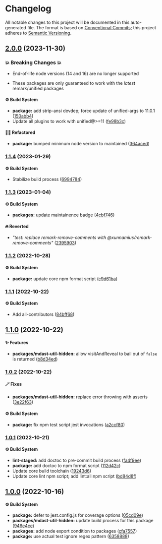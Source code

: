 # Changelog

All notable changes to this project will be documented in this auto-generated
file. The format is based on [Conventional Commits][1]; this project adheres to
[Semantic Versioning][2].

## [2.0.0][3] (2023-11-30)

### 💥 Breaking Changes 💥

- End-of-life node versions (14 and 16) are no longer supported

- These packages are only guaranteed to work with the _latest_ remark/unified
  packages

#### ⚙️ Build System

- **package:** add strip-ansi devdep; force update of unified-args to 11.0.1
  ([150abb4][4])
- Update all plugins to work with unified@>=11 ([fe98b3c][5])

#### 🧙🏿 Refactored

- **package:** bumped minimum node version to maintained ([364aced][6])

### [1.1.4][7] (2023-01-29)

#### ⚙️ Build System

- Stabilize build process ([6994784][8])

### [1.1.3][9] (2023-01-04)

#### ⚙️ Build System

- **packages:** update maintainence badge ([4cbf746][10])

#### 🔥 Reverted

- _"test: replace remark-remove-comments with
  @xunnamius/remark-remove-comments"_ ([2395903][11])

### [1.1.2][12] (2022-10-28)

#### ⚙️ Build System

- **package:** update core npm format script ([c9d61ba][13])

### [1.1.1][14] (2022-10-22)

#### ⚙️ Build System

- Add all-contributors ([84bff68][15])

## [1.1.0][16] (2022-10-22)

#### ✨ Features

- **packages/mdast-util-hidden:** allow visitAndReveal to bail out of `false` is
  returned ([b8d34ed][17])

### [1.0.2][18] (2022-10-22)

#### 🪄 Fixes

- **packages/mdast-util-hidden:** replace error throwing with asserts
  ([3e22f63][19])

#### ⚙️ Build System

- **package:** fix npm test script jest invocations ([a2ccf80][20])

### [1.0.1][21] (2022-10-21)

#### ⚙️ Build System

- **lint-staged:** add doctoc to pre-commit build process ([fa4f9ee][22])
- **package:** add doctoc to npm format script ([112d42c][23])
- Update core build toolchain ([19243d6][24])
- Update core lint npm script; add lint:all npm script ([bd84d8f][25])

## [1.0.0][26] (2022-10-16)

#### ⚙️ Build System

- **package:** defer to jest.config.js for coverage options ([05cd09e][27])
- **packages/mdast-util-hidden:** update build process for this package
  ([946e4ce][28])
- **packages:** add node export condition to packages ([cfa7557][29])
- **package:** use actual test ignore regex pattern ([6358888][30])

[1]: https://conventionalcommits.org
[2]: https://semver.org
[3]:
  https://github.com/Xunnamius/unified-utils/compare/mdast-util-hidden@1.1.4...mdast-util-hidden@2.0.0
[4]:
  https://github.com/Xunnamius/unified-utils/commit/150abb424fd30e84336ddf8b1f443d75a04c30a1
[5]:
  https://github.com/Xunnamius/unified-utils/commit/fe98b3c7f06f4356bed713d2edb7d6f7f749617b
[6]:
  https://github.com/Xunnamius/unified-utils/commit/364aced3f0c8d4e56df8cde24419d13f568cb68f
[7]:
  https://github.com/Xunnamius/unified-utils/compare/mdast-util-hidden@1.1.3...mdast-util-hidden@1.1.4
[8]:
  https://github.com/Xunnamius/unified-utils/commit/69947844f42e618f336aeeb9af1d6c9f4ee1e82b
[9]:
  https://github.com/Xunnamius/unified-utils/compare/mdast-util-hidden@1.1.2...mdast-util-hidden@1.1.3
[10]:
  https://github.com/Xunnamius/unified-utils/commit/4cbf746b78c3bb369c3b27228ec582c3a3e47c54
[11]:
  https://github.com/Xunnamius/unified-utils/commit/23959035752e76f19ec4440cd762b4594fdb93bf
[12]:
  https://github.com/Xunnamius/unified-utils/compare/mdast-util-hidden@1.1.1...mdast-util-hidden@1.1.2
[13]:
  https://github.com/Xunnamius/unified-utils/commit/c9d61bacbd52bc76b05abd3426474bf0176c3cd9
[14]:
  https://github.com/Xunnamius/unified-utils/compare/mdast-util-hidden@1.1.0...mdast-util-hidden@1.1.1
[15]:
  https://github.com/Xunnamius/unified-utils/commit/84bff68339c7a742c104c0f2545fe62b28c8b473
[16]:
  https://github.com/Xunnamius/unified-utils/compare/mdast-util-hidden@1.0.2...mdast-util-hidden@1.1.0
[17]:
  https://github.com/Xunnamius/unified-utils/commit/b8d34ed4ed19491067b64ad45a4d1d3171cbb0e9
[18]:
  https://github.com/Xunnamius/unified-utils/compare/mdast-util-hidden@1.0.1...mdast-util-hidden@1.0.2
[19]:
  https://github.com/Xunnamius/unified-utils/commit/3e22f63406102a4242eec502ccfff9b9e017d399
[20]:
  https://github.com/Xunnamius/unified-utils/commit/a2ccf801276c84e54d3fc1afaad574f78408d86f
[21]:
  https://github.com/Xunnamius/unified-utils/compare/mdast-util-hidden@1.0.0...mdast-util-hidden@1.0.1
[22]:
  https://github.com/Xunnamius/unified-utils/commit/fa4f9ee3f9cd922875cf077f6d8b74105f0ba55e
[23]:
  https://github.com/Xunnamius/unified-utils/commit/112d42c6999f758ff618f4e116eb7cf38c09f77c
[24]:
  https://github.com/Xunnamius/unified-utils/commit/19243d623ba14cfd629c5e4632e6a75de508592b
[25]:
  https://github.com/Xunnamius/unified-utils/commit/bd84d8fc1fb5c4d1828a16a47214a6730f34899a
[26]:
  https://github.com/Xunnamius/unified-utils/compare/05cd09e0cf13f18fa56f6156516bcf546b1238e6...mdast-util-hidden@1.0.0
[27]:
  https://github.com/Xunnamius/unified-utils/commit/05cd09e0cf13f18fa56f6156516bcf546b1238e6
[28]:
  https://github.com/Xunnamius/unified-utils/commit/946e4cea9ad076b444e56006db825174e34f2fc1
[29]:
  https://github.com/Xunnamius/unified-utils/commit/cfa755794380abeda2748bb0a86f99b0bb136198
[30]:
  https://github.com/Xunnamius/unified-utils/commit/63588887a7377f3ee7488b19c87f1f2bf1faa811
